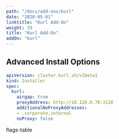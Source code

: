 ```yaml
---
path: "/docs/add-ons/kurl"
date: "2020-05-01"
linktitle: "Kurl Add-On"
weight: 39
title: "Kurl Add-On"
addOn: "kurl"
---
```



## Advanced Install Options

```yaml
apiVersion: cluster.kurl.sh/v1beta1
kind: Installer
spec:
  kurl:
    airgap: true
    proxyAddress: http://10.128.0.70:3128
    additionalNoProxyAddresses:
    - .corporate.internal
    noProxy: false
```

flags-table
